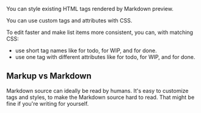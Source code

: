 You can style existing HTML tags rendered by Markdown preview.

You can use custom tags and attributes with CSS.

To edit faster and make list items more consistent, you can, with matching CSS:
* use short tag names like <t> for todo, <w> for WIP, and <d> for done.
* use one tag with different attributes like <t t> for todo, <t w> for WIP, and <t d> for done.

## Markup vs Markdown

Markdown source can ideally be read by humans. It's easy to customize tags and styles, to make the Markdown source hard to read. That might be fine if you're writing for yourself.